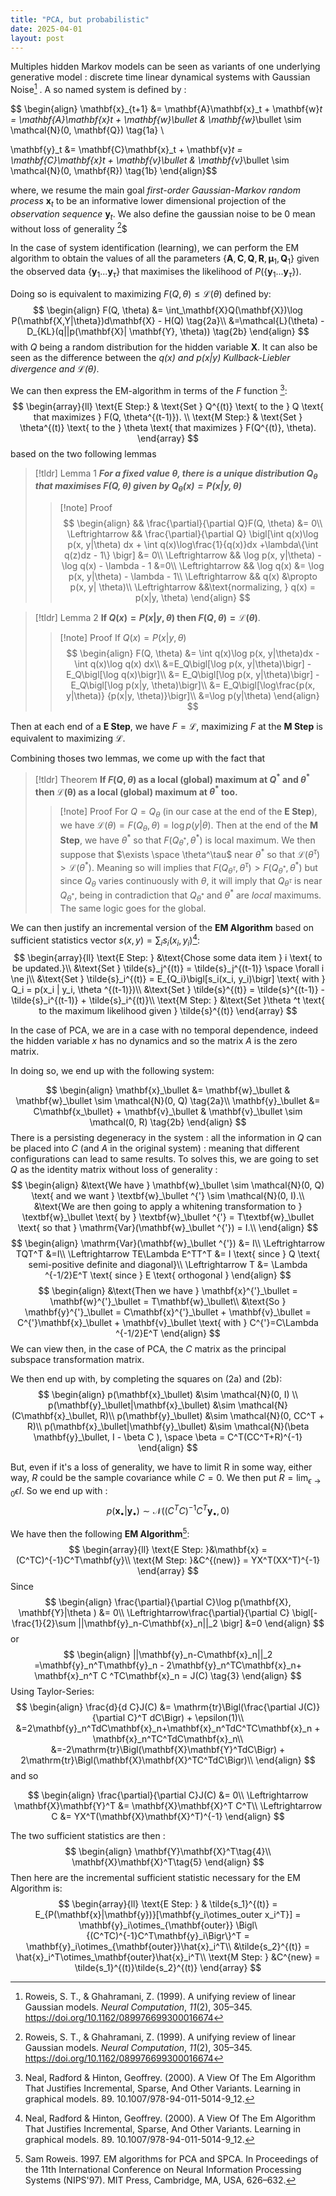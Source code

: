 ```yaml
---
title: "PCA, but probabilistic"
date: 2025-04-01
layout: post
---
```


Multiples hidden Markov models can be seen as variants of one underlying generative model : discrete time linear dynamical systems with Gaussian Noise[^1] .
A so named system is defined by :

$$ \begin{align}
\mathbf{x}_{t+1} &= \mathbf{A}\mathbf{x}_t + \mathbf{w}_t = \mathbf{A}\mathbf{x}_t + \mathbf{w}_\bullet & \mathbf{w}_\bullet \sim \mathcal{N}(0, \mathbf{Q}) \tag{1a} \\

\mathbf{y}_t &= \mathbf{C}\mathbf{x}_t + \mathbf{v}_t = \mathbf{C}\mathbf{x}_t + \mathbf{v}_\bullet & \mathbf{v}_\bullet \sim \mathcal{N}(0, \mathbf{R}) \tag{1b}
\end{align}$$

where, we resume the main goal *first-order Gaussian-Markov random process* $\mathbf{x}_t$ to be an informative lower dimensional projection of the *observation sequence* $\mathbf{y}_t$.
We also define the gaussian noise to be 0 mean without loss of generality [^1]$

In the case of system identification (learning), we can perform the EM algorithm to obtain the values of all the parameters $\{\mathbf{A}, \mathbf{C}, \mathbf{Q}, \mathbf{R}, \mathbf{\mu}_1, \mathbf{Q}_1 \}$ given the observed data $\{\mathbf{y}_1 ... \mathbf{y}_\tau\}$ that maximises the likelihood of $P(\{\mathbf{y}_1...\mathbf{y}_\tau\})$.



Doing so is equivalent to maximizing $F(Q, \theta) \le \mathcal{L}(\theta)$ defined by:
$$
\begin{align}
F(Q, \theta) &= \int_\mathbf{X}Q(\mathbf{X})\log P(\mathbf{X,Y|\theta})d\mathbf{X} - H(Q) \tag{2a}\\
&=\mathcal{L}(\theta) - D_{KL}(q||p(\mathbf{X}| \mathbf{Y}, \theta)) \tag{2b}
\end{align}
$$
with $Q$ being a random distribution for the hidden variable $\mathbf{X}$. It can also be seen as the difference between the *$q(x)$ and $p(x|y)$ Kullback-Liebler divergence and $\mathcal{L}(\theta)$*.

We can then express the EM-algorithm in terms of the $F$ function [^2]:
$$
\begin{array}{ll}
\text{E Step:} & \text{Set } Q^{(t)} \text{ to the } Q \text{ that maximizes } F(Q, \theta^{(t-1)}). \\
\text{M Step:} & \text{Set } \theta^{(t)} \text{ to the } \theta \text{ that maximizes } F(Q^{(t)}, \theta).
\end{array} 
$$
based on the two following lemmas
>[!tldr] Lemma 1
>__*For a fixed value $\theta$, there is a unique distribution $Q_\theta$ that maximises $F(Q, \theta)$ given by $Q_\theta(x) = P(x|y, \theta)$*__
>>[!note] Proof
>>$$
>>\begin{align}
>>&& \frac{\partial}{\partial Q}F(Q, \theta) &= 0\\
>>\Leftrightarrow && \frac{\partial}{\partial Q} \bigl[\int q(x)\log p(x, y|\theta) dx + \int q(x)\log\frac{1}{q(x)}dx +\lambda\{\int q(z)dz - 1\} \bigr] &= 0\\
>>\Leftrightarrow && \log p(x, y|\theta) - \log q(x) - \lambda - 1 &=0\\
>>\Leftrightarrow && \log q(x) &= \log p(x, y|\theta)  - \lambda - 1\\
>>\Leftrightarrow && q(x) &\propto p(x, y| \theta)\\
>>\Leftrightarrow &&\text{normalizing, } q(x) = p(x|y, \theta)
>>\end{align}
>>$$

>[!tldr] Lemma 2
>__**If $Q(x) = P(x|y, \theta)$ then $F(Q, \theta) = \mathcal{L}(\theta)$**__.
>>[!note] Proof
>>If $Q(x) = P(x|y, \theta)$
>>$$
>>\begin{align}
>>F(Q, \theta) &= \int q(x)\log p(x, y|\theta)dx - \int q(x)\log q(x) dx\\
>>&=E_Q\bigl[\log p(x, y|\theta)\bigr] - E_Q\bigl[\log q(x)\bigr]\\
>>&= E_Q\bigl[\log p(x, y|\theta)\bigr] - E_Q\bigl[\log p(x|y, \theta)\bigr]\\
>>&= E_Q\bigl[\log\frac{p(x, y|\theta)} {p(x|y, \theta)}\bigr]\\
>>&=\log p(y|\theta)
>>\end{align}
>>$$

Then at each end of a **E Step**, we have $F = \mathcal{L}$, maximizing $F$ at the **M Step** is equivalent to maximizing $\mathcal{L}$.

Combining thoses two lemmas, we come up with the fact that 
>[!tldr] Theorem
>**If $F(Q, \theta)$ as a local (global) maximum at $Q^*$ and $\theta^*$ then $\mathcal{L(\theta)}$ as a local (global) maximum at $\theta ^*$ too.**
>>[!note] Proof
>>For $Q = Q_\theta$ (in our case at the end of the **E Step**), we have $\mathcal{L}(\theta) = F(Q_\theta, \theta) = \log p(y|\theta)$.
>>Then at the end of the **M Step**, we have $\theta ^*$ so that $F(Q_{\theta ^*}, \theta ^*)$ is local maximum.
>>We then suppose that $\exists \space \theta^\tau$ near $\theta ^*$ so that $\mathcal{L}(\theta ^\tau) > \mathcal{L}(\theta ^*).$ Meaning so will implies that $F(Q_{\theta ^\tau}, \theta ^\tau) > F(Q_{\theta ^*}, \theta ^*)$ but since $Q_\theta$ varies continuously with $\theta$, it will imply that $Q_{\theta ^\tau}$ is near $Q_{\theta ^*}$, being in contradiction that $Q_{\theta ^*}$ and $\theta ^*$ are *local* maximums. The same logic goes for the global.

We can then justify an incremental version of the **EM Algorithm** based on sufficient statistics vector $s(x, y) = \sum_i s_i (x_i, y_i)$[^2]:
$$
\begin{array}{ll}
\text{E Step: } &\text{Chose some data item } i \text{ to be updated.}\\
&\text{Set } \tilde{s}_j^{(t)} = \tilde{s}_j^{(t-1)} \space \forall i \ne j\\
&\text{Set } \tilde{s}_i^{(t)} = E_{Q_i}\bigl[s_i(x_i, y_i)\bigr] \text{ with } Q_i = p(x_i | y_i, \theta ^{(t-1)})\\
&\text{Set } \tilde{s}^{(t)} = \tilde{s}^{(t-1)} - \tilde{s}_i^{(t-1)} + \tilde{s}_i^{(t)}\\
\text{M Step: } &\text{Set }\theta ^t \text{ to the maximum likelihood given } \tilde{s}^{(t)} 
\end{array}
$$

In the case of PCA, we are in a case with no temporal dependence, indeed the hidden variable $x$ has no dynamics and so the matrix $A$ is the zero matrix.

In doing so, we end up with the following system:

$$
\begin{align}
\mathbf{x}_\bullet &= \mathbf{w}_\bullet & \mathbf{w}_\bullet \sim \mathcal{N}(0, Q) \tag{2a}\\
\mathbf{y}_\bullet &= C\mathbf{x_\bullet} + \mathbf{v}_\bullet & \mathbf{v}_\bullet \sim \mathcal(0, R) \tag{2b}
\end{align}
$$
There is a persisting degeneracy in the system : all the information in $Q$ can be placed into $C$ (and $A$ in the original system) : meaning that different configurations can lead to same results. To solves this, we are going to set $Q$ as the identity matrix without loss of generality : 
$$
\begin{align}
&\text{We have } \mathbf{w}_\bullet \sim \mathcal{N}(0, Q) \text{ and we want } \textbf{w}_\bullet ^{'} \sim \mathcal{N}(0, I).\\
&\text{We are then going to apply a whitening transformation to } \textbf{w}_\bullet  \text{ by } \textbf{w}_\bullet ^{'} = T\textbf{w}_\bullet \text{ so that } \mathrm{Var}(\mathbf{w}_\bullet ^{'}) = I.\\
\end{align}
$$
$$
\begin{align}
\mathrm{Var}(\mathbf{w}_\bullet ^{'}) &= I\\
\Leftrightarrow TQT^T &=I\\
\Leftrightarrow TE\Lambda E^TT^T &= I \text{ since } Q \text{ semi-positive definite and diagonal}\\
\Leftrightarrow T &= \Lambda ^{-1/2}E^T \text{ since } E \text{ orthogonal } 
\end{align}
$$
$$
\begin{align}
&\text{Then we have } \mathbf{x}^{'}_\bullet = \mathbf{w}^{'}_\bullet = T\mathbf{w}_\bullet\\
&\text{So } \mathbf{y}^{'}_\bullet = C\mathbf{x}^{'}_\bullet +  \mathbf{v}_\bullet = C^{'}\mathbf{x}_\bullet +  \mathbf{v}_\bullet \text{ with } C^{'}=C\Lambda ^{-1/2}E^T
\end{align} 
$$
We can view then, in the case of PCA, the $C$ matrix as the principal subspace transformation matrix.

We then end up with, by completing the squares on (2a) and (2b): 
$$
\begin{align}
p(\mathbf{x}_\bullet) &\sim \mathcal{N}(0, I) \\
p(\mathbf{y}_\bullet|\mathbf{x}_\bullet) &\sim \mathcal{N}(C\mathbf{x}_\bullet, R)\\
p(\mathbf{y}_\bullet) &\sim \mathcal{N}(0, CC^T + R)\\
p(\mathbf{x}_\bullet|\mathbf{y}_\bullet) &\sim \mathcal{N}(\beta \mathbf{y}_\bullet, I - \beta C ), \space \beta = C^T(CC^T+R)^{-1}
\end{align}
$$

But, even if it's a loss of generality, we have to limit R in some way, either way, $R$ could be the sample covariance while $C = 0$. We then put $R = \lim_{\epsilon \rightarrow 0} \epsilon I$.
So we end up with :
$$
p(\mathbf{x}_\bullet|\mathbf{y}_\bullet) \sim \mathcal{N}((C^TC)^{-1}C^T\mathbf{y}_\bullet, 0)
$$

We have then the following **EM Algorithm**[^3]:
$$
\begin{array}{ll}
\text{E Step: }&\mathbf{x} = (C^TC)^{-1}C^T\mathbf{y}\\
\text{M Step: }&C^{(new)} = YX^T(XX^T)^{-1}
\end{array}
$$
Since 
$$
\begin{align}
\frac{\partial}{\partial C}\log p(\mathbf{X}, \mathbf{Y}|\theta ) &= 0\\
\Leftrightarrow\frac{\partial}{\partial C} \bigl[-\frac{1}{2}\sum ||\mathbf{y}_n-C\mathbf{x}_n||_2 \bigr] &=0
\end{align}
$$
or 
$$
\begin{align}
||\mathbf{y}_n-C\mathbf{x}_n||_2 =\mathbf{y}_n^T\mathbf{y}_n - 2\mathbf{y}_n^TC\mathbf{x}_n+ \mathbf{x}_n^T C
^TC\mathbf{x}_n = J(C) \tag{3}
\end{align}
$$
Using Taylor-Series:
$$
\begin{align}
\frac{d}{d C}J(C) &= \mathrm{tr}\Bigl(\frac{\partial J(C)}{\partial C}^T dC\Bigr) + \epsilon(1)\\
&=2\mathbf{y}_n^TdC\mathbf{x}_n+\mathbf{x}_n^TdC^TC\mathbf{x}_n + \mathbf{x}_n^TC^TdC\mathbf{x}_n\\
&=-2\mathrm{tr}\Bigl(\mathbf{X}\mathbf{Y}^TdC\Bigr) + 2\mathrm{tr}\Bigl(\mathbf{X}\mathbf{X}^TC^TdC\Bigr)\\
\end{align}
$$
and so 


$$
\begin{align}
\frac{\partial}{\partial C}J(C) &= 0\\
\Leftrightarrow \mathbf{X}\mathbf{Y}^T &= \mathbf{X}\mathbf{X}^T
C^T\\
\Leftrightarrow C &= YX^T(\mathbf{X}\mathbf{X}^T)^{-1}
\end{align}
$$

The two sufficient statistics are then :
$$
\begin{align}
\mathbf{Y}\mathbf{X}^T\tag{4}\\
\mathbf{X}\mathbf{X}^T\tag{5}
\end{align}
$$
Then here are the incremental sufficient statistic necessary for the EM Algorithm is:
$$
\begin{array}{ll}
\text{E Step: } & \tilde{s_1}^{(t)} = E_{P(\mathbf{x}|\mathbf{y})}[\mathbf{y_i\otimes_outer x_i^T}] = \mathbf{y}_i\otimes_{\mathbf{outer}} \Bigl\{(C^TC)^{-1}C^T\mathbf{y}_i\Bigr\}^T = \mathbf{y}_i\otimes_{\mathbf{outer}}\hat{x}_i^T\\
&\tilde{s_2}^{(t)} = \hat{x}_i^T\otimes_\mathbf{outer}\hat{x}_i^T\\
\text{M Step: } &C^{new} = \tilde{s_1}^{(t)}\tilde{s_2}^{(t)}
\end{array}
$$

[^1]: Roweis, S. T., & Ghahramani, Z. (1999). A unifying review of linear Gaussian models. _Neural Computation_, _11_(2), 305–345. https://doi.org/10.1162/089976699300016674

[^2]: Neal, Radford & Hinton, Geoffrey. (2000). A View Of The Em Algorithm That Justifies Incremental, Sparse, And Other Variants. Learning in graphical models. 89. 10.1007/978-94-011-5014-9_12. 

[^3]: Sam Roweis. 1997. EM algorithms for PCA and SPCA. In Proceedings of the 11th International Conference on Neural Information Processing Systems (NIPS'97). MIT Press, Cambridge, MA, USA, 626–632.

